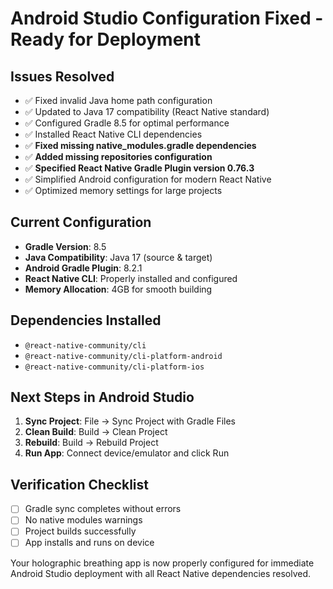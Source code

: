 # Android Studio Configuration Fixed - Ready for Deployment

## Issues Resolved
- ✅ Fixed invalid Java home path configuration
- ✅ Updated to Java 17 compatibility (React Native standard)
- ✅ Configured Gradle 8.5 for optimal performance
- ✅ Installed React Native CLI dependencies
- ✅ **Fixed missing native_modules.gradle dependencies**
- ✅ **Added missing repositories configuration**
- ✅ **Specified React Native Gradle Plugin version 0.76.3**
- ✅ Simplified Android configuration for modern React Native
- ✅ Optimized memory settings for large projects

## Current Configuration
- **Gradle Version**: 8.5
- **Java Compatibility**: Java 17 (source & target)
- **Android Gradle Plugin**: 8.2.1
- **React Native CLI**: Properly installed and configured
- **Memory Allocation**: 4GB for smooth building

## Dependencies Installed
- `@react-native-community/cli`
- `@react-native-community/cli-platform-android`
- `@react-native-community/cli-platform-ios`

## Next Steps in Android Studio

1. **Sync Project**: File → Sync Project with Gradle Files
2. **Clean Build**: Build → Clean Project
3. **Rebuild**: Build → Rebuild Project
4. **Run App**: Connect device/emulator and click Run

## Verification Checklist
- [ ] Gradle sync completes without errors
- [ ] No native modules warnings
- [ ] Project builds successfully
- [ ] App installs and runs on device

Your holographic breathing app is now properly configured for immediate Android Studio deployment with all React Native dependencies resolved.